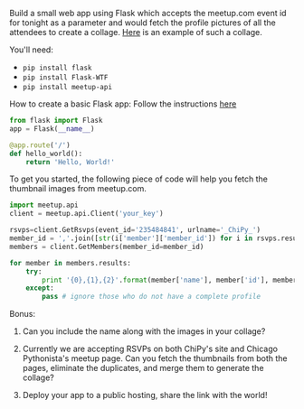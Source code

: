 Build a small web app using Flask which accepts the meetup.com event id for tonight
as a parameter and would fetch the profile pictures of all the attendees to create a
collage. [Here](https://twitter.com/Tathagata/status/746302962830540801) is an example
of such a collage.

You'll need:

 - `pip install flask`
 - `pip install Flask-WTF`
 - `pip install meetup-api`

How to create a basic Flask app:
Follow the instructions [here](http://flask.pocoo.org/docs/0.11/quickstart/)

```python
from flask import Flask
app = Flask(__name__)

@app.route('/')
def hello_world():
    return 'Hello, World!'
```


To get you started, the following piece of code will help you fetch the thumbnail
images from meetup.com.

```python
import meetup.api
client = meetup.api.Client('your_key')

rsvps=client.GetRsvps(event_id='235484841', urlname='_ChiPy_')
member_id = ','.join([str(i['member']['member_id']) for i in rsvps.results])
members = client.GetMembers(member_id=member_id)

for member in members.results:
    try:
        print '{0},{1},{2}'.format(member['name'], member['id'], member['photo']['thumb_link'])
    except:
        pass # ignore those who do not have a complete profile
```

Bonus:
1. Can you include the name along with the images in your collage?

2. Currently we are accepting RSVPs on both ChiPy's site and Chicago Pythonista's
meetup page. Can you fetch the thumbnails from both the pages, eliminate the
duplicates, and merge them to generate the collage?

3. Deploy your app to a public hosting, share the link with the world!
